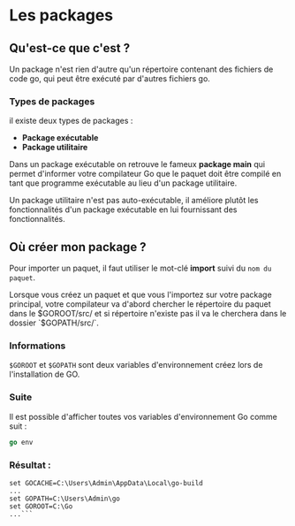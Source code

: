 # Les packages
## Qu'est-ce que c'est ?

Un package n'est rien d'autre qu'un répertoire contenant des fichiers de code go, qui peut être exécuté par d'autres fichiers go.

### Types de packages

il existe deux types de packages :

* **Package exécutable**
* **Package utilitaire**

Dans un package exécutable on retrouve le fameux **package main** qui permet d'informer votre compilateur Go que le paquet doit être compilé en tant que programme exécutable au lieu d'un package utilitaire.

Un package utilitaire n'est pas auto-exécutable, il améliore plutôt les fonctionnalités d'un package exécutable en lui fournissant des fonctionnalités.

## Où créer mon package ?

Pour importer un paquet, il faut utiliser le mot-clé **import** suivi du `nom du paquet`.

Lorsque vous créez un paquet et que vous l'importez sur votre package principal, votre compilateur va d'abord chercher le répertoire du paquet dans le $GOROOT/src/ et si répertoire n'existe pas il va le cherchera dans le dossier `$GOPATH/src/`.

### Informations

``$GOROOT`` et ``$GOPATH`` sont deux variables d'environnement créez lors de l'installation de GO.

### Suite 

Il est possible d'afficher toutes vos variables d'environnement Go comme suit :

```go
go env
```
### Résultat :

```
set GOCACHE=C:\Users\Admin\AppData\Local\go-build
...
set GOPATH=C:\Users\Admin\go
set GOROOT=C:\Go
...```        
